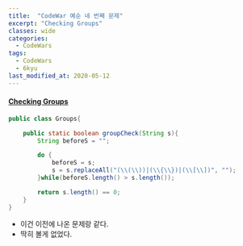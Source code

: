 ```yaml
---
title:  "CodeWar 예순 네 번째 문제"
excerpt: "Checking Groups"
classes: wide
categories:
  - CodeWars
tags:
  - CodeWars
  - 6kyu
last_modified_at: 2020-05-12
---
```


#### [Checking Groups](https://www.codewars.com/kata/54b80308488cb6cd31000161)

```java
public class Groups{

    public static boolean groupCheck(String s){
        String beforeS = "";

        do {
            beforeS = s;
            s = s.replaceAll("(\\(\\))|(\\{\\})|(\\[\\])", "");
        }while(beforeS.length() > s.length());

        return s.length() == 0;
    }
}
```

* 이건 이전에 나온 문제랑 같다. 
* 딱히 볼게 없었다.
